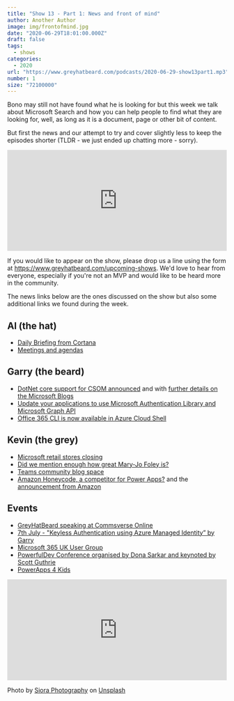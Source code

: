 ```yaml
---
title: "Show 13 - Part 1: News and front of mind"
author: Another Author
image: img/frontofmind.jpg
date: "2020-06-29T18:01:00.000Z"
draft: false
tags: 
  - shows
categories:
  - 2020
url: "https://www.greyhatbeard.com/podcasts/2020-06-29-show13part1.mp3"
number: 1
size: "72100000"
---
```


Bono may still not have found what he is looking for but this week we talk about Microsoft Search and how you can help people to find what they are looking for, well, as long as it is a document, page or other bit of content.

But first the news and our attempt to try and cover slightly less to keep the episodes shorter (TLDR - we just ended up chatting more - sorry).

<iframe src="https://open.spotify.com/embed-podcast/episode/5j2WRq8uvfWOhnhFSxZEfG" width="100%" height="232" frameborder="0" allowtransparency="true" allow="encrypted-media"></iframe>

If you would like to appear on the show, please drop us a line using the form at https://www.greyhatbeard.com/upcoming-shows. We'd love to hear from everyone, especially if you're not an MVP and would like to be heard more in the community.

The news links below are the ones discussed on the show but also some additional links we found during the week.

## Al (the hat)
- [Daily Briefing from Cortana](https://docs.microsoft.com/en-us/briefing/be-overview)
- [Meetings and agendas](https://blog.eardley.org.uk/2020/06/meeting-agendas-essential-or-optional/)


## Garry (the beard)
- [DotNet core support for CSOM announced](https://twitter.com/Microsoft365Dev/status/1275767384222109696) and with [further details on the Microsoft Blogs](https://developer.microsoft.com/en-us/microsoft-365/blogs/net-standard-version-of-sharepoint-online-csom-apis/)
- [Update your applications to use Microsoft Authentication Library and Microsoft Graph API](https://techcommunity.microsoft.com/t5/azure-active-directory-identity/update-your-applications-to-use-microsoft-authentication-library/ba-p/1257363)
- [Office 365 CLI is now available in Azure Cloud Shell](https://twitter.com/jsnover/status/1276138836217573376)

## Kevin (the grey)
- [Microsoft retail stores closing](https://www.zdnet.com/google-amp/article/microsoft-is-closing-its-physical-retail-stores/?__twitter_impression=true)
- [Did we mention enough how great Mary-Jo Foley is?](https://www.zdnet.com/meet-the-team/us/mary-jo-foley)
- [Teams community blog space](https://techcommunity.microsoft.com/t5/microsoft-teams-community-blog/welcome-to-the-microsoft-teams-community-blog-space/ba-p/1485088)
- [Amazon Honeycode, a competitor for Power Apps?](https://www.businessinsider.com/amazon-launches-honeycode-aws-build-apps-without-coding-2020-6?amp&r=US&IR=T&__twitter_impression=true) and the [announcement from Amazon](https://aws.amazon.com/blogs/aws/introducing-amazon-honeycode-build-web-mobile-apps-without-writing-code/)

## Events
- [GreyHatBeard speaking at Commsverse Online](https://online.commsverse.com/presentations/the-etiquette-of-teams-panel-session/)
- [7th July - "Keyless Authentication using Azure Managed Identity” by Garry](https://www.meetup.com/PowerPlatform-User-Group-Leeds/events/271357194/)
- [Microsoft 365 UK User Group](https://www.meetup.com/m365uk/events/271393430/)
- [PowerfulDev Conference organised by Dona Sarkar and keynoted by Scott Guthrie](https://powerfuldevsconf.splashthat.com)
- [PowerApps 4 Kids](https://t.co/wepjdtmrP0?amp=1)


<iframe src="https://open.spotify.com/embed-podcast/episode/5j2WRq8uvfWOhnhFSxZEfG" width="100%" height="232" frameborder="0" allowtransparency="true" allow="encrypted-media"></iframe>

Photo by [Siora Photography](https://unsplash.com/@siora18?utm_source=unsplash&utm_medium=referral&utm_content=creditCopyText) on [Unsplash](https://unsplash.com/@siora18)
